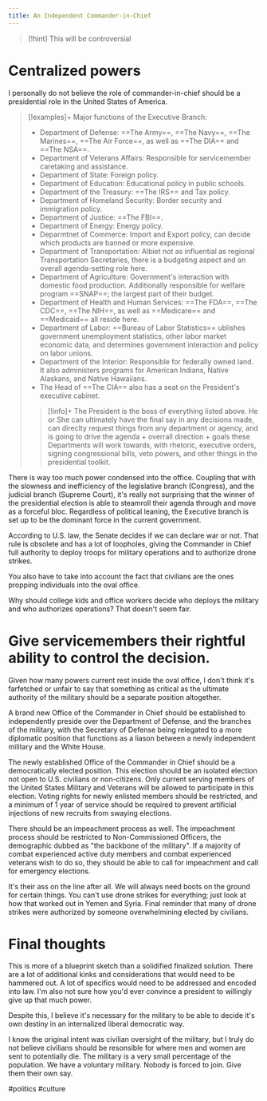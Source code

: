 ```yaml
---
title: An Independent Commander-in-Chief
---
```


> [!hint] This will be controversial

# Centralized powers

I personally do not believe the role of commander-in-chief should be a presidential role in the United States of America.

> [!examples]+ Major functions of the Executive Branch:
> - Department of Defense: ==The Army==, ==The Navy==, ==The Marines==, ==The Air Force==, as well as ==The DIA== and ==The NSA==.
> - Department of Veterans Affairs: Responsible for servicemember caretaking and assistance.
> - Department of State: Foreign policy.
> - Department of Education: Educational policy in public schools.
> - Department of the Treasury: ==The IRS== and Tax policy.
> - Department of Homeland Security: Border security and immigration policy.
> - Department of Justice: ==The FBI==.
> - Department of Energy: Energy policy.
> - Deparmtnet of Commerce: Import and Export policy, can decide which products are banned or more expensive.
> - Department of Transportation: Albiet not as influential as regional Transportation Secretaries, there is a budgeting aspect and an overall agenda-setting role here.
> - Department of Agriculture: Government's interaction with domestic food production. Additionally responsible for welfare program ==SNAP==; the largest part of their budget.
> - Department of Health and Human Services: ==The FDA==, ==The CDC==, ==The NIH==, as well as ==Medicare== and ==Medicaid== all reside here.
> - Department of Labor: ==Bureau of Labor Statistics== ublishes government unemployment statistics, other labor market economic data, and determines government interaction and policy on labor unions.
> - Department of the Interior: Responsible for federally owned land. It also administers programs for American Indians, Native Alaskans, and Native Hawaiians.
> - The Head of ==The CIA== also has a seat on the President's executive cabinet.
> > [!info]+  The President is the boss of everything listed above.
> > He or She can ultimately have the final say in any decisions made, can direclty request things from any department or agency, and is going to drive the agenda + overrall direction + goals these Departments will work towards, with rhetoric, executive orders, signing congressional bills, veto powers, and other things in the presidential toolkit.

There is way too much power condensed into the office. Coupling that with the slowness and inefficiency of the legislative branch (Congress), and the judicial branch (Supreme Court), it's really not surprising that the winner of the presidential election is able to steamroll their agenda through and move as a forceful bloc. Regardless of political leaning, the Executive branch is set up to be the dominant force in the current government.

According to U.S. law, the Senate decides if we can declare war or not. That rule is obsolete and has a lot of loopholes, giving the Commander in Chief full authority to deploy troops for military operations and to authorize drone strikes.

You also have to take into account the fact that civilians are the ones propping individuals into the oval office. 

Why should college kids and office workers decide who deploys the military and who authorizes operations? That doesn't seem fair.

# Give servicemembers their rightful ability to control the decision.

Given how many powers current rest inside the oval office, I don't think it's farfetched or unfair to say that something as critical as the ultimate authority of the military should be a separate position altogether. 

A brand new Office of the Commander in Chief should be established to independently preside over the Department of Defense, and the branches of the military, with the Secretary of Defense being relegated to a more diplomatic position that functions as a liason between a newly independent military and the White House.

The newly established Office of the Commander in Chief should be a democratically elected position. This election should be an isolated election not open to U.S. civilians or non-citizens. Only current serving members of the United States Military and Veterans will be allowed to participate in this election. Voting rights for newly enlisted members should be restricted, and a minimum of 1 year of service should be required to prevent artificial injections of new recruits from swaying elections.

There should be an impeachment process as well. The impeachment process should be restricted to Non-Commissioned Officers, the demographic dubbed as "the backbone of the military". If a majority of combat experienced active duty members and combat experienced veterans wish to do so, they should be able to call for impeachment and call for emergency elections. 

It's their ass on the line after all. We will always need boots on the ground for certain things. You can't use drone strikes for everything; just look at how that worked out in Yemen and Syria. Final reminder that many of drone strikes were authorized by someone overwhelmining elected by civilians. 

# Final thoughts

This is more of a blueprint sketch than a solidified finalized solution. There are a lot of additional kinks and considerations that would need to be hammered out. A lot of specifics would need to be addressed and encoded into law. I'm also not sure how you'd ever convince a president to willingly give up that much power.

Despite this, I believe it's necessary for the military to be able to decide it's own destiny in an internalized liberal democratic way.

I know the original intent was civilian oversight of the military, but I truly do not believe civilians should be resonsible for where men and women are sent to potentially die. The military is a very small percentage of the population. We have a voluntary military. Nobody is forced to join. Give them their own say.

#politics #culture
